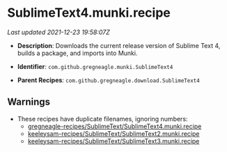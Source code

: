 # SublimeText4.munki.recipe

_Last updated 2021-12-23 19:58:07Z_

- **Description**: Downloads the current release version of Sublime Text 4, builds a package, and imports into Munki.

- **Identifier**: `com.github.gregneagle.munki.SublimeText4`

- **Parent Recipes**: `com.github.gregneagle.download.SublimeText4`

## Warnings

- These recipes have duplicate filenames, ignoring numbers:
    - [gregneagle-recipes/SublimeText/SublimeText4.munki.recipe](/autopkg-dupe-tracker/gregneagle-recipes/SublimeText/SublimeText4.munki.recipe)
    - [keeleysam-recipes/SublimeText/SublimeText2.munki.recipe](/autopkg-dupe-tracker/keeleysam-recipes/SublimeText/SublimeText2.munki.recipe)
    - [keeleysam-recipes/SublimeText/SublimeText3.munki.recipe](/autopkg-dupe-tracker/keeleysam-recipes/SublimeText/SublimeText3.munki.recipe)